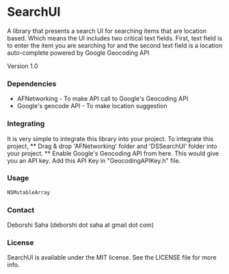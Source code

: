 # SearchUI

A library that presents a search UI for searching items that are location based. Which means the UI includes two critical text fields. First, text field is to enter the item you are searching for and the second text field is a location auto-complete powered by Google Geocoding API

Version 1.0

### Dependencies
* AFNetworking - To make API call to Google's Geocoding API
* Google's geocode API - To make location suggestion

### Integrating
It is very simple to integrate this library into your project. To integrate this project, 
** Drag & drop 'AFNetworking' folder and 'DSSearchUI' folder into your project.
** Enable Google's Geocoding API from here. This would give you an API key. Add this API Key in "GeocodingAPIKey.h" file.

### Usage
```objective-c
NSMutableArray
```
### Contact
Deborshi Saha (deborshi dot saha at gmail dot com)

### License
SearchUI is available under the MIT license. See the LICENSE file for more info.
